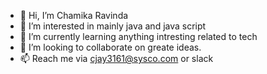 - 👋 Hi, I’m Chamika Ravinda
- 👀 I’m interested in mainly java and java script
- 🌱 I’m currently learning anything intresting related to tech
- 💞️ I’m looking to collaborate on greate ideas.
- 📫 Reach me via cjay3161@sysco.com or slack

<!---
cjay3161/cjay3161 is a ✨ special ✨ repository because its `README.md` (this file) appears on your GitHub profile.
You can click the Preview link to take a look at your changes.
--->
